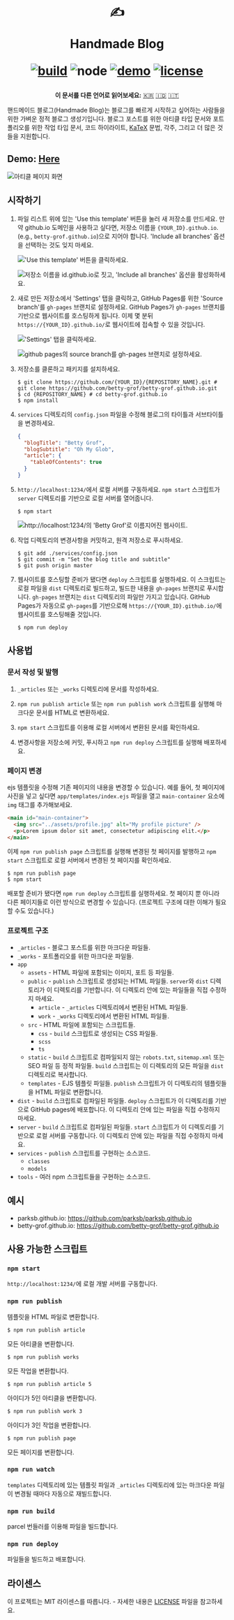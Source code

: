 <div align="center">
  <h1>

  ✍️

  Handmade Blog

  [![build](https://img.shields.io/github/workflow/status/ParkSB/handmade-blog/Node%20CI/master?style=flat-square)](https://github.com/ParkSB/handmade-blog/actions?query=workflow%3A%22Node+CI%22) ![node](https://img.shields.io/badge/node-%3E%3D%2010.0-brightgreen?style=flat-square) [![demo](https://img.shields.io/netlify/3f01acb3-1107-470a-914f-90d100b87d85?label=demo&style=flat-square)](https://handmade-blog.netlify.com/) [![license](https://img.shields.io/github/license/ParkSB/handmade-blog?style=flat-square)](LICENSE)

  </h1>

  <strong>이 문서를 다른 언어로 읽어보세요:</strong> [🇰🇷](README-KR.md) [🇮🇩](README-ID.md) [🇮🇹](README-IT.md)
</div>

핸드메이드 블로그(Handmade Blog)는 블로그를 빠르게 시작하고 싶어하는 사람들을 위한 가벼운 정적 블로그 생성기입니다. 블로그 포스트를 위한 아티클 타입 문서와 포트폴리오를 위한 작업 타입 문서, 코드 하이라이트, [KaTeX](https://katex.org/) 문법, 각주, 그리고 더 많은 것들을 지원합니다.

## Demo: [Here](https://handmade-blog.netlify.com/)

![아티클 페이지 화면](https://user-images.githubusercontent.com/6410412/74097056-be43d100-4b4a-11ea-806b-7bd263d7f623.png)

## 시작하기 

1. 파일 리스트 위에 있는 'Use this template' 버튼을 눌러 새 저장소를 만드세요. 만약 github.io 도메인을 사용하고 싶다면, 저장소 이름을 `{YOUR_ID}.github.io`. (e.g., `betty-grof.github.io`)으로 지어야 합니다. 'Include all branches' 옵션을 선택하는 것도 잊지 마세요.

    !['Use this template' 버튼을 클릭하세요.](https://user-images.githubusercontent.com/6410412/93741226-f524ae00-fc26-11ea-8f88-ba634d2de66b.png)

    ![저장소 이름을 id.github.io로 짓고, 'Include all branches' 옵션을 활성화하세요.](https://user-images.githubusercontent.com/6410412/93741223-f48c1780-fc26-11ea-9980-8911e531a29c.png)

2. 새로 만든 저장소에서 'Settings' 탭을 클릭하고, GitHub Pages를 위한 'Source branch'를 `gh-pages` 브랜치로 설정하세요. GitHub Pages가 `gh-pages` 브랜치를 기반으로 웹사이트를 호스팅하게 됩니다. 이제 몇 분뒤 `https://{YOUR_ID}.github.io/`로 웹사이트에 접속할 수 있을 것입니다.

    !['Settings' 탭을 클릭하세요.](https://user-images.githubusercontent.com/6410412/93750006-d11c9900-fc35-11ea-9ac1-4f92216f28f9.png)

    ![github pages의 source branch를 gh-pages 브랜치로 설정하세요.](https://user-images.githubusercontent.com/6410412/93741218-f2c25400-fc26-11ea-9e30-eddb9a2a3b3f.png)

3. 저장소를 클론하고 패키지를 설치하세요.

    ```shell script
    $ git clone https://github.com/{YOUR_ID}/{REPOSITORY_NAME}.git # git clone https://github.com/betty-grof/betty-grof.github.io.git
    $ cd {REPOSITORY_NAME} # cd betty-grof.github.io
    $ npm install
    ```

4. `services` 디렉토리의 `config.json` 파일을 수정해 블로그의 타이틀과 서브타이틀을 변경하세요.

    ```json
    {
      "blogTitle": "Betty Grof",
      "blogSubtitle": "Oh My Glob",
      "article": {
        "tableOfContents": true 
      }
    }
    ```

5. `http://localhost:1234/`에서 로컬 서버를 구동하세요. `npm start` 스크립트가 `server` 디렉토리를 기반으로 로컬 서버를 열어줍니다.

    ```shell script
    $ npm start
    ```
   
    ![http://localhost:1234/의 'Betty Grof'로 이름지어진 웹사이트.](https://user-images.githubusercontent.com/6410412/93754683-155f6780-fc3d-11ea-99de-92c747c103f9.png)
    
6. 작업 디렉토리의 변경사항을 커밋하고, 원격 저장소로 푸시하세요.

   ```shell script
   $ git add ./services/config.json
   $ git commit -m "Set the blog title and subtitle"
   $ git push origin master
   ```

7. 웹사이트를 호스팅할 준비가 됐다면 `deploy` 스크립트를 실행하세요. 이 스크립트는 로컬 파일을 `dist` 디렉토리로 빌드하고, 빌드한 내용을 `gh-pages` 브랜치로 푸시합니다. `gh-pages` 브랜치는 `dist` 디렉토리의 파일만 가지고 있습니다. GitHub Pages가 자동으로 `gh-pages`를 기반으로해 `https://{YOUR_ID}.github.io/`에 웹사이트를 호스팅해줄 것입니다.

    ```shell script
    $ npm run deploy
    ```

## 사용법

### 문서 작성 및 발행

1. `_articles` 또는 `_works` 디렉토리에 문서를 작성하세요.

1. `npm run publish article` 또는 `npm run publish work` 스크립트를 실행해 마크다운 문서를 HTML로 변환하세요.

1. `npm start` 스크립트를 이용해 로컬 서버에서 변환된 문서를 확인하세요.

1. 변경사항을 저장소에 커밋, 푸시하고 `npm run deploy` 스크립트를 실행해 배포하세요.

### 페이지 변경

ejs 템플릿을 수정해 기존 페이지의 내용을 변경할 수 있습니다. 예를 들어, 첫 페이지에 사진을 넣고 싶다면 `app/templates/index.ejs` 파일을 열고 `main-container` 요소에 `img` 태그를 추가해보세요.

```html
<main id="main-container">
  <img src="../assets/profile.jpg" alt="My profile picture" />
  <p>Lorem ipsum dolor sit amet, consectetur adipiscing elit.</p>
</main>
```

이제 `npm run publish page` 스크립트를 실행해 변경된 첫 페이지를 발행하고 `npm start` 스크립트로 로컬 서버에서 변경된 첫 페이지를 확인하세요.

```shell script
$ npm run publish page
$ npm start
```

배포할 준비가 됐다면 `npm run deploy` 스크립트를 실행하세요. 첫 페이지 뿐 아니라 다른 페이지들로 이런 방식으로 변경할 수 있습니다. (프로젝트 구조에 대한 이해가 필요할 수도 있습니다.)

### 프로젝트 구조

* `_articles` - 블로그 포스트를 위한 마크다운 파일들.
* `_works` - 포트폴리오를 위한 마크다운 파일들.
* `app`
  * `assets` - HTML 파일에 포함되는 이미지, 포트 등 파일들.
  * `public` - `publish` 스크립트로 생성되는 HTML 파일들. `server`와 `dist` 디렉토리가 이 디렉토리를 기반합니다. 이 디렉토리 안에 있는 파일들을 직접 수정하지 마세요.
    * `article` - `_articles` 디렉토리에서 변환된 HTML 파일들.
    * `work` - `_works` 디렉토리에서 변환된 HTML 파일들.
  * `src` - HTML 파일에 포함되는 스크립트들.
    * `css` - `build` 스크립트로 생성되는 CSS 파일들.
    * `scss`
    * `ts`
  * `static` - `build` 스크립트로 컴파일되지 않는 `robots.txt`, `sitemap.xml` 또는 SEO 파일 등 정적 파일들. `build` 스크립트는 이 디렉토리의 모든 파일을 `dist` 디렉토리로 복사합니다. 
  * `templates` - EJS 템플릿 파일들. `publish` 스크립트가 이 디렉토리의 템플릿들을 HTML 파일로 변환합니다.
* `dist` - `build` 스크립트로 컴파일된 파일들. `deploy` 스크립트가 이 디렉토리를 기반으로 GitHub pages에 배포합니다. 이 디렉토리 안에 있는 파일을 직접 수정하지 마세요.
* `server` - `build` 스크립트로 컴파일된 파일들. `start` 스크립트가 이 디렉토리를 기반으로 로컬 서버를 구동합니다. 이 디렉토리 안에 있는 파일을 직접 수정하지 마세요.
* `services` - `publish` 스크립트를 구현하는 소스코드.
  * `classes`
  * `models`
* `tools` - 여러 npm 스크립트들을 구현하는 소스코드.

## 예시

* parksb.github.io: https://github.com/parksb/parksb.github.io
* betty-grof.github.io: https://github.com/betty-grof/betty-grof.github.io

## 사용 가능한 스크립트

### `npm start`

`http://localhost:1234/`에 로컬 개발 서버를 구동합니다.

### `npm run publish`

템플릿을 HTML 파일로 변환합니다.

```shell script
$ npm run publish article
```

모든 아티클을 변환합니다.

```shell script
$ npm run publish works
```

모든 작업을 변환합니다.

```shell script
$ npm run publish article 5
```

아이디가 5인 아티클을 변환합니다.

```shell script
$ npm run publish work 3
```

아이디가 3인 작업을 변환합니다.

```shell script
$ npm run publish page
```

모든 페이지를 변환합니다.

### `npm run watch`

`templates` 디렉토리에 있는 템플릿 파일과 `_articles` 디렉토리에 있는 마크다운 파일이 변경될 때마다 자동으로 재빌드합니다.

### `npm run build`

parcel 번들러를 이용해 파일을 빌드합니다.

### `npm run deploy`

파일들을 빌드하고 배포합니다.

## 라이센스

이 프로젝트는 MIT 라이센스를 따릅니다. - 자세한 내용은 [LICENSE](LICENSE) 파일을 참고하세요.
